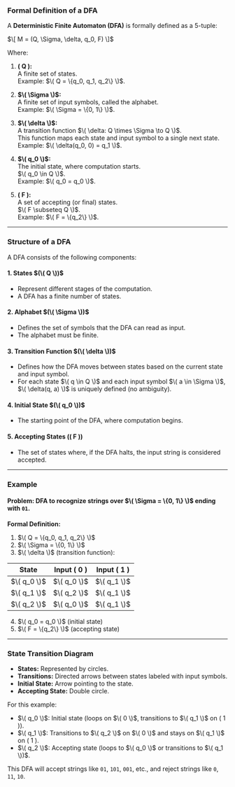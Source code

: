 ### **Formal Definition of a DFA**

A **Deterministic Finite Automaton (DFA)** is formally defined as a 5-tuple:

$\[
M = (Q, \Sigma, \delta, q_0, F)
\]$

Where:
1. **\( Q \):**  
   A finite set of states.  
   Example: $\( Q = \{q_0, q_1, q_2\} \)$.

2. **$\( \Sigma \)$:**  
   A finite set of input symbols, called the alphabet.  
   Example: $\( \Sigma = \{0, 1\} \)$.

3. **$\( \delta \)$:**  
   A transition function $\( \delta: Q \times \Sigma \to Q \)$.  
   This function maps each state and input symbol to a single next state.  
   Example: $\( \delta(q_0, 0) = q_1 \)$.

4. **$\( q_0 \)$:**  
   The initial state, where computation starts.  
   $\( q_0 \in Q \)$.  
   Example: $\( q_0 = q_0 \)$.

5. **\( F \):**  
   A set of accepting (or final) states.  
   $\( F \subseteq Q \)$.  
   Example: $\( F = \{q_2\} \)$.

---

### **Structure of a DFA**
A DFA consists of the following components:

#### 1. **States $(\( Q \))$**
   - Represent different stages of the computation.
   - A DFA has a finite number of states.

#### 2. **Alphabet $(\( \Sigma \))$**
   - Defines the set of symbols that the DFA can read as input.
   - The alphabet must be finite.

#### 3. **Transition Function $(\( \delta \))$**
   - Defines how the DFA moves between states based on the current state and input symbol.
   - For each state $\( q \in Q \)$ and each input symbol $\( a \in \Sigma \)$, $\( \delta(q, a) \)$ is uniquely defined (no ambiguity).

#### 4. **Initial State $(\( q_0 \))$**
   - The starting point of the DFA, where computation begins.

#### 5. **Accepting States (\( F \))**
   - The set of states where, if the DFA halts, the input string is considered accepted.

---

### **Example**
#### Problem: DFA to recognize strings over $\( \Sigma = \{0, 1\} \)$ ending with `01`.

**Formal Definition:**
1. $\( Q = \{q_0, q_1, q_2\} \)$
2. $\( \Sigma = \{0, 1\} \)$
3. $\( \delta \)$ (transition function):

| State | Input \( 0 \) | Input \( 1 \) |
|-------|--------------|--------------|
| $\( q_0 \)$ | $\( q_0 \)$       | $\( q_1 \)$       |
| $\( q_1 \)$ | $\( q_2 \)$       | $\( q_1 \)$       |
| $\( q_2 \)$ | $\( q_0 \)$       | $\( q_1 \)$       |

4. $\( q_0 = q_0 \)$ (initial state)  
5. $\( F = \{q_2\} \)$ (accepting state)

---

### **State Transition Diagram**
- **States:** Represented by circles.
- **Transitions:** Directed arrows between states labeled with input symbols.
- **Initial State:** Arrow pointing to the state.
- **Accepting State:** Double circle.

For this example:

- $\( q_0 \)$: Initial state (loops on $\( 0 \)$, transitions to $\( q_1 \)$ on \( 1 \)).
- $\( q_1 \)$: Transitions to $\( q_2 \)$ on $\( 0 \)$ and stays on $\( q_1 \)$ on \( 1 \).
- $\( q_2 \)$: Accepting state (loops to $\( q_0 \)$ or transitions to $\( q_1 \))$.

This DFA will accept strings like `01`, `101`, `001`, etc., and reject strings like `0`, `11`, `10`. 


